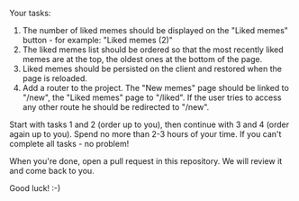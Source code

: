 Your tasks:

1. The number of liked memes should be displayed on the "Liked memes" button - for example: "Liked memes (2)"
2. The liked memes list should be ordered so that the most recently liked memes are at the top, the oldest ones at the bottom of the page.
3. Liked memes should be persisted on the client and restored when the page is reloaded.
4. Add a router to the project. The "New memes" page should be linked to "/new", the "Liked memes" page to "/liked". If the user tries to access any other route he should be redirected to "/new".

Start with tasks 1 and 2 (order up to you), then continue with 3 and 4 (order again up to you). Spend no more than 2-3 hours of your time. If you can't complete all tasks - no problem!

When you're done, open a pull request in this repository. We will review it and come back to you.

Good luck! :-)
